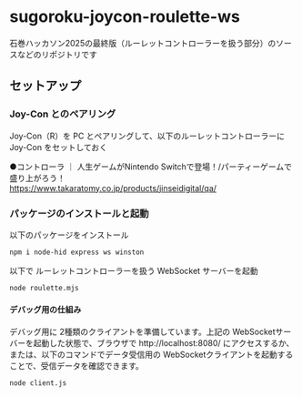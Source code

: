 # sugoroku-joycon-roulette-ws
石巻ハッカソン2025の最終版（ルーレットコントローラーを扱う部分）のソースなどのリポジトリです

## セットアップ

### Joy-Con とのペアリング

Joy-Con（R）を PC とペアリングして、以下のルーレットコントローラーに Joy-Con をセットしておく

●コントローラ ｜ 人生ゲームがNintendo Switchで登場！/パーティーゲームで盛り上がろう！  
https://www.takaratomy.co.jp/products/jinseidigital/qa/


### パッケージのインストールと起動

以下のパッケージをインストール

```zsh
npm i node-hid express ws winston
```

以下で ルーレットコントローラーを扱う WebSocket サーバーを起動

```zsh
node roulette.mjs
```

#### デバッグ用の仕組み

デバッグ用に 2種類のクライアントを準備しています。上記の WebSocketサーバーを起動した状態で、ブラウザで http://localhost:8080/ にアクセスするか、または、以下のコマンドでデータ受信用の WebSocketクライアントを起動することで、受信データを確認できます。

```zsh
node client.js
```
